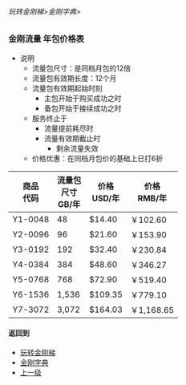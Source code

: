 ###### 玩转金刚梯>金刚字典>
### 金刚流量 年包价格表
- 说明
  - 流量包尺寸：是同档月包的12倍
  - 流量包有效期长度：12个月
  - 流量包有效期起始时刻
    - 主包开始于购买成功之时
    - 备包开始于接续成功之时
  - 服务终止于
    - 流量提前耗尽时
    - 流量有效期截止时
      - 剩余流量失效
  - 价格优惠：在同档月包价的基础上已打6折

|商品<Br>代码|流量包<Br>尺寸<Br>GB/年|价格<Br>USD/年|价格<Br>RMB/年|
| ------|--------|---------|-----------| 
|Y1-0048|      48|  $14.40 |   ￥102.60|
|Y2-0096|      96|  $21.60 |   ￥153.90| 
|Y3-0192|     192|  $32.40 |   ￥230.84| 
|Y4-0384|     384|  $48.60 |   ￥346.27| 
|Y5-0768|     768|  $72.90 |   ￥519.40|
|Y6-1536|   1,536| $109.35 |   ￥779.10| 
|Y7-3072|   3,072| $164.03 | ￥1,168.65| 


#### 返回到
- [玩转金刚梯](https://github.com/a2zitpro/web/blob/master/LadderFree/A.md)
- [金刚字典](https://github.com/a2zitpro/web/blob/master/LadderFree/kkDictionary/KKDictionary.md)
- [上一级](https://github.com/a2zitpro/web/blob/master/LadderFree/kkDictionary/KKDatatrafficPriceOfLadderKKID_V2.md)
